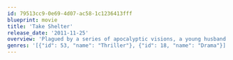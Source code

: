 ```yaml
---
id: 79513cc9-0e69-4d07-ac58-1c1236413fff
blueprint: movie
title: 'Take Shelter'
release_date: '2011-11-25'
overview: 'Plagued by a series of apocalyptic visions, a young husband and father questions whether to shelter his family from a coming storm, or from himself.'
genres: '[{"id": 53, "name": "Thriller"}, {"id": 18, "name": "Drama"}]'
---
```

